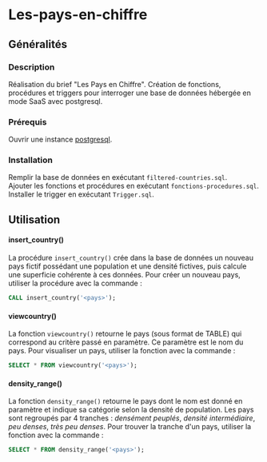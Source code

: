# Les-pays-en-chiffre

## Généralités
### Description
Réalisation du brief "Les Pays en Chiffre". Création de fonctions, procédures et triggers pour interroger une base de données hébergée en mode SaaS avec postgresql.

### Prérequis
Ouvrir une instance [postgresql](https://www.postgresql.fr/).

### Installation
Remplir la base de données en exécutant `filtered-countries.sql`.  
Ajouter les fonctions et procédures en exécutant `fonctions-procedures.sql`.  
Installer le trigger en exécutant `Trigger.sql`.

## Utilisation
#### insert_country()
La procédure `insert_country()` crée dans la base de données un nouveau pays fictif possédant une population et une densité fictives, puis calcule une superficie cohérente à ces données. 
Pour créer un nouveau pays, utiliser la procédure avec la commande :
``` sql
CALL insert_country('<pays>');
```  
#### viewcountry()
La fonction `viewcountry()` retourne le pays (sous format de TABLE) qui correspond au critère passé en paramètre. Ce paramètre est le nom du pays.
Pour visualiser un pays, utiliser la fonction avec la commande :
``` sql
SELECT * FROM viewcountry('<pays>');
```
#### density_range()
La fonction `density_range()` retourne le pays dont le nom est donné en paramètre et indique sa catégorie selon la densité de population. Les pays sont regroupés par 4 tranches : *densément peuplés*, *densité intermédiaire*, *peu denses*, *très peu denses*.
Pour trouver la tranche d'un pays, utiliser la fonction avec la commande :
``` sql
SELECT * FROM density_range('<pays>');
```


